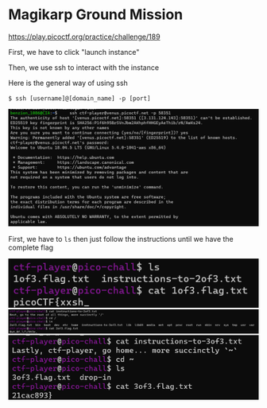 # Magikarp Ground Mission

https://play.picoctf.org/practice/challenge/189

First, we have to click "launch instance"

Then, we use ssh to interact with the instance

Here is the general way of using ssh

```
$ ssh [username]@[domain_name] -p [port]
```

<img src="../assets/189_1.png" />

First, we have to <code>ls</code> then just follow the instructions until we have the complete flag

<img src="../assets/189_2.png" />
<img src="../assets/189_3.png" />
<img src="../assets/189_4.png" />

